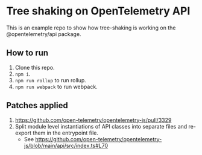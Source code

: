 # Tree shaking on OpenTelemetry API

This is an example repo to show how tree-shaking is working on the
@opentelemetry/api package.

## How to run

1. Clone this repo.
2. `npm i`.
3. `npm run rollup` to run rollup.
4. `npm run webpack` to run webpack.

## Patches applied

1. https://github.com/open-telemetry/opentelemetry-js/pull/3329
2. Split module level instantiations of API classes into separate files and
   re-export them in the entrypoint file.
   - See https://github.com/open-telemetry/opentelemetry-js/blob/main/api/src/index.ts#L70
